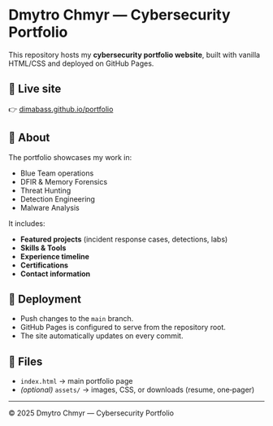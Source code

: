 # Dmytro Chmyr — Cybersecurity Portfolio

This repository hosts my **cybersecurity portfolio website**, built with vanilla HTML/CSS and deployed on GitHub Pages.

## 🔹 Live site
👉 [dimabass.github.io/portfolio](https://dimabass.github.io/portfolio/)

## 📌 About
The portfolio showcases my work in:
- Blue Team operations
- DFIR & Memory Forensics
- Threat Hunting
- Detection Engineering
- Malware Analysis

It includes:
- **Featured projects** (incident response cases, detections, labs)
- **Skills & Tools**
- **Experience timeline**
- **Certifications**
- **Contact information**

## 🚀 Deployment
- Push changes to the `main` branch.
- GitHub Pages is configured to serve from the repository root.
- The site automatically updates on every commit.

## 📂 Files
- `index.html` → main portfolio page
- *(optional)* `assets/` → images, CSS, or downloads (resume, one‑pager)

---
© 2025 Dmytro Chmyr — Cybersecurity Portfolio
